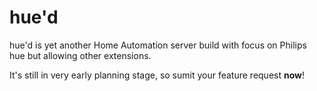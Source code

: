 # hue'd

hue'd is yet another Home Automation server build with focus on Philips hue but allowing other extensions.

It's still in very early planning stage, so sumit your feature request **now**!
